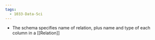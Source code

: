 ```yaml
---
tags:
  - 1033-Data-Sci
---
```

- The schema specifies name of relation, plus name and type of each column in a [[Relation]]